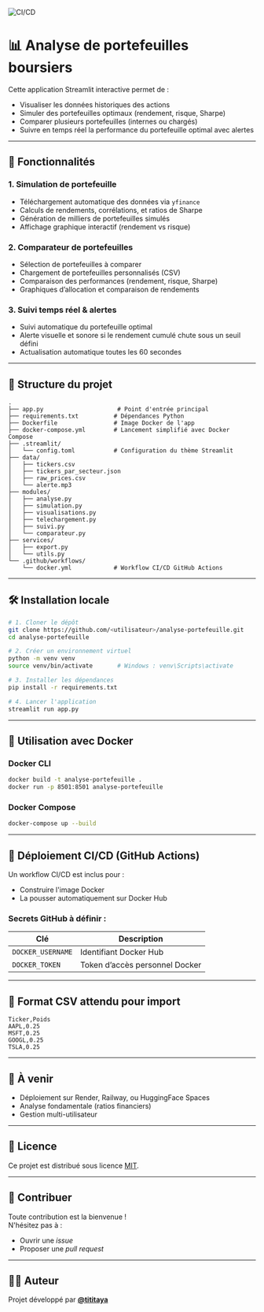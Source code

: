 ![CI/CD](https://github.com/tititaya/analyse-portefeuille/actions/workflows/main.yml/badge.svg)

# 📊 Analyse de portefeuilles boursiers

Cette application Streamlit interactive permet de :
- Visualiser les données historiques des actions
- Simuler des portefeuilles optimaux (rendement, risque, Sharpe)
- Comparer plusieurs portefeuilles (internes ou chargés)
- Suivre en temps réel la performance du portefeuille optimal avec alertes

---

## 🚀 Fonctionnalités

### 1. Simulation de portefeuille
- Téléchargement automatique des données via `yfinance`
- Calculs de rendements, corrélations, et ratios de Sharpe
- Génération de milliers de portefeuilles simulés
- Affichage graphique interactif (rendement vs risque)

### 2. Comparateur de portefeuilles
- Sélection de portefeuilles à comparer
- Chargement de portefeuilles personnalisés (CSV)
- Comparaison des performances (rendement, risque, Sharpe)
- Graphiques d’allocation et comparaison de rendements

### 3. Suivi temps réel & alertes
- Suivi automatique du portefeuille optimal
- Alerte visuelle et sonore si le rendement cumulé chute sous un seuil défini
- Actualisation automatique toutes les 60 secondes

---

## 📁 Structure du projet

```
.
├── app.py                     # Point d'entrée principal
├── requirements.txt          # Dépendances Python
├── Dockerfile                # Image Docker de l'app
├── docker-compose.yml        # Lancement simplifié avec Docker Compose
├── .streamlit/
│   └── config.toml           # Configuration du thème Streamlit
├── data/
│   ├── tickers.csv
│   ├── tickers_par_secteur.json
│   ├── raw_prices.csv
│   └── alerte.mp3
├── modules/
│   ├── analyse.py
│   ├── simulation.py
│   ├── visualisations.py
│   ├── telechargement.py
│   ├── suivi.py
│   └── comparateur.py
├── services/
│   ├── export.py
│   └── utils.py
└── .github/workflows/
    └── docker.yml            # Workflow CI/CD GitHub Actions
```

---

## 🛠️ Installation locale

```bash
# 1. Cloner le dépôt
git clone https://github.com/<utilisateur>/analyse-portefeuille.git
cd analyse-portefeuille

# 2. Créer un environnement virtuel
python -m venv venv
source venv/bin/activate       # Windows : venv\Scripts\activate

# 3. Installer les dépendances
pip install -r requirements.txt

# 4. Lancer l'application
streamlit run app.py
```

---

## 🐳 Utilisation avec Docker

### Docker CLI

```bash
docker build -t analyse-portefeuille .
docker run -p 8501:8501 analyse-portefeuille
```

### Docker Compose

```bash
docker-compose up --build
```

---

## 🔁 Déploiement CI/CD (GitHub Actions)

Un workflow CI/CD est inclus pour :
- Construire l'image Docker
- La pousser automatiquement sur Docker Hub

### Secrets GitHub à définir :

| Clé               | Description                       |
|-------------------|-----------------------------------|
| `DOCKER_USERNAME` | Identifiant Docker Hub            |
| `DOCKER_TOKEN`    | Token d’accès personnel Docker    |

---

## 📄 Format CSV attendu pour import

```csv
Ticker,Poids
AAPL,0.25
MSFT,0.25
GOOGL,0.25
TSLA,0.25
```

---

## 📌 À venir

- Déploiement sur Render, Railway, ou HuggingFace Spaces
- Analyse fondamentale (ratios financiers)
- Gestion multi-utilisateur

---

## 📃 Licence

Ce projet est distribué sous licence [MIT](https://opensource.org/licenses/MIT).

---

## 🤝 Contribuer

Toute contribution est la bienvenue !  
N'hésitez pas à :
- Ouvrir une *issue*
- Proposer une *pull request*

---

## 👨‍💻 Auteur

Projet développé par **[@tititaya](https://github.com/tititaya)**
